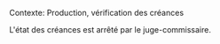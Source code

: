 Contexte: Production, vérification des créances

L'état des créances est arrêté par le juge-commissaire.